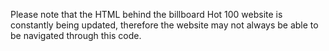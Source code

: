 Please note that the HTML behind the billboard Hot 100 website is constantly being updated, therefore the website may not always be able to be navigated through this code. 
